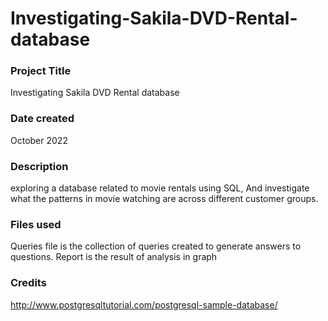 # Investigating-Sakila-DVD-Rental-database


### Project Title
Investigating Sakila DVD Rental database

### Date created
October 2022

### Description
exploring a database related to movie rentals using SQL, And investigate what the patterns in movie watching are across different customer groups.

### Files used
Queries file is the collection of queries created to generate answers to questions. Report is the result of analysis in graph


### Credits
http://www.postgresqltutorial.com/postgresql-sample-database/
